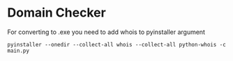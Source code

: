 # Domain Checker

For converting to .exe you need to add whois to pyinstaller argument
```
pyinstaller --onedir --collect-all whois --collect-all python-whois -c main.py
```